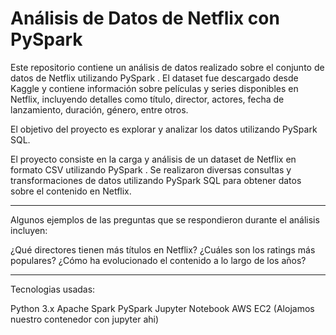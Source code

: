 # **Análisis de Datos de Netflix con PySpark**

Este repositorio contiene un análisis de datos realizado sobre el conjunto de datos de Netflix utilizando PySpark . El dataset fue descargado desde Kaggle y contiene información sobre películas y series disponibles en Netflix, incluyendo detalles como título, director, actores, fecha de lanzamiento, duración, género, entre otros.

El objetivo del proyecto es explorar y analizar los datos utilizando PySpark SQL.

El proyecto consiste en la carga y análisis de un dataset de Netflix en formato CSV utilizando PySpark . Se realizaron diversas consultas y transformaciones de datos utilizando PySpark SQL para obtener datos sobre el contenido en Netflix.
***
Algunos ejemplos de las preguntas que se respondieron durante el análisis incluyen:

¿Qué directores tienen más títulos en Netflix?
¿Cuáles son los ratings más populares?
¿Cómo ha evolucionado el contenido a lo largo de los años?

***
Tecnologias usadas:

Python 3.x
Apache Spark
PySpark
Jupyter Notebook 
AWS EC2 (Alojamos nuestro contenedor con jupyter ahi)
